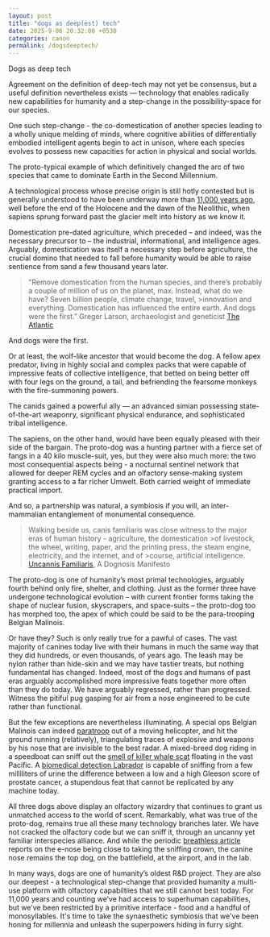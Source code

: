```yaml
---
layout: post
title: "dogs as deep(est) tech"
date: 2025-9-06 20:32:00 +0530
categories: canon
permalink: /dogsdeeptech/
---
```

Dogs as deep tech

Agreement on the definition of deep-tech may not yet be consensus, but a useful definition nevertheless exists — technology that enables radically new capabilities for humanity and a step-change in the possibility-space for our species.

One such step-change - the co-domestication of another species leading to a wholly unique melding of minds, where cognitive abilities of differentially embodied intelligent agents begin to act in unison, where each species evolves to possess new capacities for action in physical and social worlds.

The proto-typical example of which definitively changed the arc of two species that came to dominate Earth in the Second Millennium.

A technological process whose precise origin is still hotly contested but is generally understood to have been underway more than [11,000 years ago](https://www.science.org/doi/full/10.1126/science.aba9572), well before the end of the Holocene and the dawn of the Neolithic, when sapiens sprung forward past the glacier melt into history as we know it.

Domestication pre-dated agriculture, which preceded – and indeed, was the necessary precursor to – the industrial, informational, and intelligence ages. Arguably, domestication was itself a necessary step before agriculture, the crucial domino that needed to fall before humanity would be able to raise sentience from sand a few thousand years later.

>"Remove domestication from the human species, and there’s probably a couple of million of us on the planet, max. Instead, what do we have? Seven billion people, climate change, travel, >innovation and everything. Domestication has influenced the entire earth. And dogs were the first.”
>Greger Larson, archaeologist and geneticist [The Atlantic](https://www.theatlantic.com/science/archive/2016/06/the-origin-of-dogs/484976/)

And dogs were the first.

Or at least, the wolf-like ancestor that would become the dog. A fellow apex predator, living in highly social and complex packs that were capable of impressive feats of collective intelligence, that betted on being better off with four legs on the ground, a tail, and befriending the fearsome monkeys with the fire-summoning powers.

The canids gained a powerful ally — an advanced simian possessing state-of-the-art weaponry, significant physical endurance, and sophisticated tribal intelligence.

The sapiens, on the other hand, would have been equally pleased with their side of the bargain. The proto-dog was a hunting partner with a fierce set of fangs in a 40 kilo muscle-suit, yes, but they were also much more: the two most consequential aspects being - a nocturnal sentinel network that allowed for deeper REM cycles and an olfactory sense-making system granting access to a far richer Umwelt. Both carried weight of immediate practical import.

And so, a partnership was natural, a symbiosis if you will, an inter-mammalian entanglement of monumental consequence.

>Walking beside us, canis familiaris was close witness to the major eras of human history - agriculture, the domestication >of livestock, the wheel, writing, paper, and the printing press, the steam engine, electricity, and the internet, and of >course, artificial intelligence.
>[Uncannis Familiaris](https://www.tumbles.run/p/uncannis-familiaris), A Dognosis Manifesto

The proto-dog is one of humanity’s most primal technologies, arguably fourth behind only fire, shelter, and clothing. Just as the former three have undergone technological evolution – with current frontier forms taking the shape of nuclear fusion, skyscrapers, and space-suits – the proto-dog too has morphed too, the apex of which could be said to be the para-trooping Belgian Malinois.

Or have they? Such is only really true for a pawful of cases. The vast majority of canines today live with their humans in much the same way that they did hundreds, or even thousands, of years ago. The leash may be nylon rather than hide-skin and we may have tastier treats, but nothing fundamental has changed. Indeed, most of the dogs and humans of past eras arguably accomplished more impressive feats together more often than they do today. We have arguably regressed, rather than progressed. Witness the pitiful pug gasping for air from a nose engineered to be cute rather than functional.

But the few exceptions are nevertheless illuminating. A special ops Belgian Malinois can indeed [paratroop](https://www.youtube.com/watch?v=Qg198ixDfw4) out of a moving helicopter, and hit the ground running (relatively), triangulating traces of explosive and weapons by his nose that are invisible to the best radar. A mixed-breed dog riding in a speedboat can sniff out the [smell of killer whale scat](https://www.akc.org/expert-advice/news/meet-eba-a-dog-whose-job-is-to-sniffs-out-whale-poop/) floating in the vast Pacific. A [biomedical detection Labrador](http://medicaldetectiondogs.org.uk/) is capable of sniffing from a few milliliters of urine the difference between a low and a high Gleeson score of prostate cancer, a stupendous feat that cannot be replicated by any machine today.

All three dogs above display an olfactory wizardry that continues to grant us unmatched access to the world of scent. Remarkably, what was true of the proto-dog, remains true all these many technology branches later. We have not cracked the olfactory code but we can sniff it, through an uncanny yet familiar interspecies alliance. And while the periodic [breathless article](https://www.wired.com/1998/05/the-electronic-nose-knows) reports on the e-nose being close to taking the sniffing crown, the canine nose remains the top dog, on the battlefield, at the airport, and in the lab.

In many ways, dogs are one of humanity’s oldest R&D project. They are also our deepest - a technological step-change that provided humanity a multi-use platform with olfactory capabiltiies that we still cannot best today. For 11,000 years and counting we’ve had access to superhuman capabilities, but we’ve been restricted by a primitive interface - food and a handful of monosyllables. It's time to take the synaesthetic symbiosis that we've been honing for millennia and unleash the superpowers hiding in furry sight.
